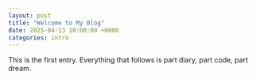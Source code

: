 ```yaml
---
layout: post
title: "Welcome to My Blog"
date: 2025-04-13 10:00:00 +0000
categories: intro
---
```


This is the first entry. Everything that follows is part diary, part code, part dream.
